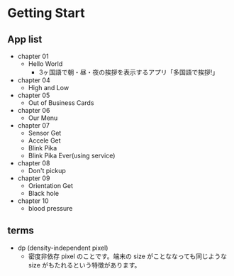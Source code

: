 # Getting Start

## App list

- chapter 01
  - Hello World
    - 3ヶ国語で朝・昼・夜の挨拶を表示するアプリ「多国語で挨拶!」
- chapter 04
  - High and Low
- chapter 05
  - Out of Business Cards
- chapter 06
  - Our Menu
- chapter 07
  - Sensor Get
  - Accele Get
  - Blink Pika
  - Blink Pika Ever(using service)
- chapter 08
  - Don't pickup
- chapter 09
  - Orientation Get
  - Black hole
- chapter 10
  - blood pressure

## terms

- dp (density-independent pixel) 
  - 密度非依存 pixel のことです。端末の size がことななっても同じような size がもたれるという特徴があります。
